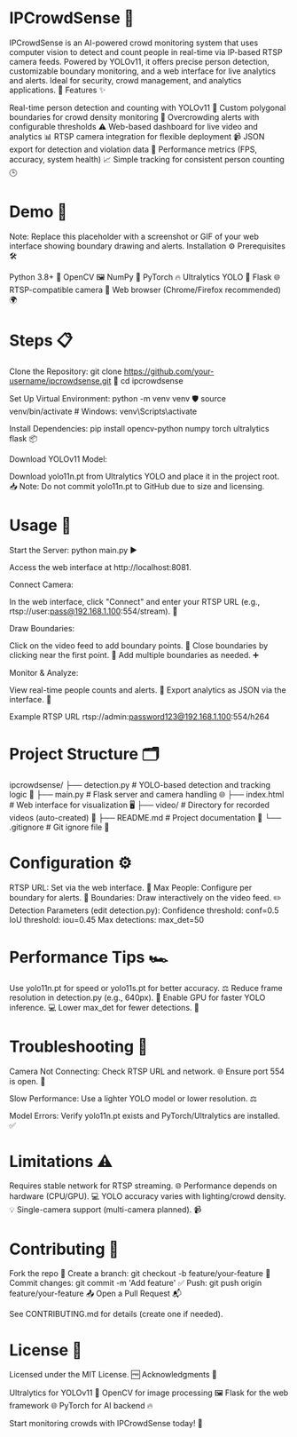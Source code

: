 # IPCrowdSense 👥

IPCrowdSense is an AI-powered crowd monitoring system that uses computer vision to detect and count people in real-time via IP-based RTSP camera feeds. Powered by YOLOv11, it offers precise person detection, customizable boundary monitoring, and a web interface for live analytics and alerts. Ideal for security, crowd management, and analytics applications. 🚀
Features ✨

Real-time person detection and counting with YOLOv11 👀
Custom polygonal boundaries for crowd density monitoring 📍
Overcrowding alerts with configurable thresholds ⚠️
Web-based dashboard for live video and analytics 📊
RTSP camera integration for flexible deployment 📹
JSON export for detection and violation data 💾
Performance metrics (FPS, accuracy, system health) 📈
Simple tracking for consistent person counting 🕒

# Demo 🎥
Note: Replace this placeholder with a screenshot or GIF of your web interface showing boundary drawing and alerts.
Installation ⚙️
Prerequisites 🛠️

Python 3.8+ 🐍
OpenCV 🖼️
NumPy 🔢
PyTorch 🔥
Ultralytics YOLO 🤖
Flask 🌐
RTSP-compatible camera 📡
Web browser (Chrome/Firefox recommended) 🌍

# Steps 📋

Clone the Repository:
git clone https://github.com/your-username/ipcrowdsense.git 📂
cd ipcrowdsense


Set Up Virtual Environment:
python -m venv venv 🛡️
source venv/bin/activate  # Windows: venv\Scripts\activate


Install Dependencies:
pip install opencv-python numpy torch ultralytics flask 📦


Download YOLOv11 Model:

Download yolo11n.pt from Ultralytics YOLO and place it in the project root. 📥
Note: Do not commit yolo11n.pt to GitHub due to size and licensing.



# Usage 🚀

Start the Server:
python main.py ▶️


Access the web interface at http://localhost:8081.


Connect Camera:

In the web interface, click "Connect" and enter your RTSP URL (e.g., rtsp://user:pass@192.168.1.100:554/stream). 🔗


Draw Boundaries:

Click on the video feed to add boundary points. 📍
Close boundaries by clicking near the first point. 🔲
Add multiple boundaries as needed. ➕


Monitor & Analyze:

View real-time people counts and alerts. 🚨
Export analytics as JSON via the interface. 💾



Example RTSP URL
rtsp://admin:password123@192.168.1.100:554/h264

# Project Structure 🗂️
ipcrowdsense/
├── detection.py        # YOLO-based detection and tracking logic 🤖
├── main.py            # Flask server and camera handling 🌐
├── index.html         # Web interface for visualization 🖥️
├── video/             # Directory for recorded videos (auto-created) 📼
├── README.md          # Project documentation 📖
└── .gitignore         # Git ignore file 🚫

# Configuration ⚙️

RTSP URL: Set via the web interface. 🔗
Max People: Configure per boundary for alerts. 👥
Boundaries: Draw interactively on the video feed. ✏️
Detection Parameters (edit detection.py):
Confidence threshold: conf=0.5
IoU threshold: iou=0.45
Max detections: max_det=50



# Performance Tips 🏎️

Use yolo11n.pt for speed or yolo11s.pt for better accuracy. ⚖️
Reduce frame resolution in detection.py (e.g., 640px). 📏
Enable GPU for faster YOLO inference. 💻
Lower max_det for fewer detections. 🔢

# Troubleshooting 🐞

Camera Not Connecting:
Check RTSP URL and network. 🌐
Ensure port 554 is open. 🚫


Slow Performance:
Use a lighter YOLO model or lower resolution. ⚖️


Model Errors:
Verify yolo11n.pt exists and PyTorch/Ultralytics are installed. ✅



# Limitations ⚠️

Requires stable network for RTSP streaming. 🌐
Performance depends on hardware (CPU/GPU). 💻
YOLO accuracy varies with lighting/crowd density. 💡
Single-camera support (multi-camera planned). 📹

# Contributing 🤝

Fork the repo 🍴
Create a branch: git checkout -b feature/your-feature 🌿
Commit changes: git commit -m 'Add feature' ✅
Push: git push origin feature/your-feature 📤
Open a Pull Request 📬

See CONTRIBUTING.md for details (create one if needed).

# License 📜
Licensed under the MIT License. 🆓
Acknowledgments 🙌

Ultralytics for YOLOv11 🤖
OpenCV for image processing 🖼️
Flask for the web framework 🌐
PyTorch for AI backend 🔥


Start monitoring crowds with IPCrowdSense today! 🚀
